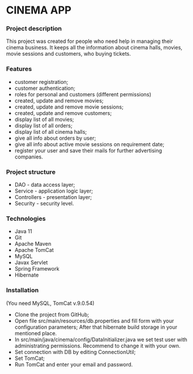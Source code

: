 
# CINEMA APP

### Project description

This project was created for people who need help in managing their cinema business.
It keeps all the information about cinema halls, movies, movie sessions and customers, who buying tickets.

### Features

- customer registration;
- customer authentication;
- roles for personal and customers (different permissions)
- created, update and remove movies;
- created, update and remove movie sessions;
- created, update and remove customers;
- display list of all movies;
- display list of all orders;
- display list of all cinema halls;
- give all info about orders by user;
- give all info about active movie sessions on requirement date;
- register your user and save their mails for further advertising companies.

### Project structure

- DAO - data access layer;
- Service - application logic layer;
- Controllers - presentation layer;
- Security - security level.

### Technologies

- Java 11
- Git
- Apache Maven
- Apache TomCat
- MySQL
- Javax Servlet
- Spring Framework
- Hibernate

### Installation

(You need MySQL, TomCat v.9.0.54)

- Clone the project from GitHub;
- Open file src/main/resources/db.properties and fill form with your configuration parameters;
After that hibernate build storage in your mentioned place.
- In src/main/java/cinema/config/DataInitializer.java we set test user with administrating permissions. 
Recommend to change it with your own.
- Set connection with DB by editing ConnectionUtil;
- Set TomCat;
- Run TomCat and enter your email and password.
